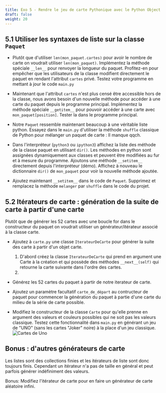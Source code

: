 ```yaml
---
title: Exo 5 - Rendre le jeu de carte Pythonique avec le Python Object Model
draft: false
weight: 20
---
```



## 5.1 Utiliser les syntaxes de liste sur la classe `Paquet`

- Plutôt que d'utiliser `len(mon_paquet.cartes)` pour avoir le nombre de carte on voudrait utiliser `len(mon_paquet)`. Implémentez la méthode spéciale `__len__` pour renvoyer la longueur du paquet. Profitez-en pour empêcher que les utilisateurs de la classe modifient directement le paquet en rendant l'attribut `cartes` privé. Testez votre programme en mettant à jour le code `main.py`

- Maintenant que l'attribut `cartes` n'est plus censé être accessible hors de la classe, nous avons besoin d'un nouvelle méthode pour accéder à une carte du paquet depuis le programme principal. Implémentez la méthode spéciale `__getitem__` pour pouvoir accéder à une carte avec `mon_paquet[position]`. Tester la dans le programme principal.

- Notre `Paquet` ressemble maintenant beaucoup à une véritable liste python. Essayez dans le `main.py` d'utiliser la méthode `shuffle` classique de Python pour mélanger un paquet de carte : Il manque qqch.

- Dans l'interpréteur (`python3` ou `ipython3`) affichez la liste des méthode de la classe paquet en utilisant `dir()`. Les méthodes en python sont assignées dynamiquement aux classes et peuvent être modifiées au fur et à mesure du programme. Ajoutons une méthode `__setitem__` directement depuis l'interpréteur (démo). Affichez à nouveau le dictionnaire `dir()` de `mon_paquet` pour voir la nouvelle méthode ajoutée.

- Ajoutez maintenant `__setitem__` dans le code de `Paquet`. Supprimez et remplacez la méthode `melanger` par `shuffle` dans le code du projet.


## 5.2 Itérateurs de carte : génération de la suite de carte à partir d'une carte


Plutôt que de générer les 52 cartes avec une boucle for dans le constructeur du paquet on voudrait utiliser un générateur/itérateur associé à la classe carte.

- Ajoutez à `carte.py` une classe `IterateurDeCarte` pour générer la suite des carte à partir d'un objet carte.
    1. D'abord créez la classe `IterateurDeCarte` qui prend en argument une Carte à la création et qui possède des méthodes `__next__(self)` qui retourne la carte suivante dans l'ordre des cartes.
    1. 

- Générez les 52 cartes du paquet à partir de notre iterateur de carte.

- Ajoutez un paramètre facultatif `carte_de_départ` au contructeur de paquet pour commencer la génération du paquet à partie d'une carte du milieu de la série de carte possible.

- Modifiez le constructeur de la classe `Carte` pour qu'elle prenne en argument des valeurs et couleurs possibles qui ne soit pas les valeurs classique. Testez cette fonctionnalité dans `main.py` en générant un jeu de "UNO" (sans les cartes "Joker" noire) à la place d'un jeu classique. ![Cartes de Uno](https://upload.wikimedia.org/wikipedia/commons/2/28/Baraja_de_UNO.JPG)


## Bonus : d'autres générateurs de carte

Les listes sont des collections finies et les itérateurs de liste sont donc toujours finis. Cependant un itérateur n'a pas de taille en général et peut parfois générer indéfiniment des valeurs.

Bonus: Modifiez l'itérateur de carte pour en faire un générateur de carte aléatoire infini.

